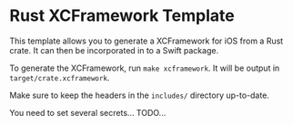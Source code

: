 # Rust XCFramework Template
This template allows you to generate a XCFramework for iOS from a Rust crate.
It can then be incorporated in to a Swift package.

To generate the XCFramework, run `make xcframework`. It will be output in `target/crate.xcframework`.

Make sure to keep the headers in the `includes/` directory up-to-date.

You need to set several secrets... TODO...
